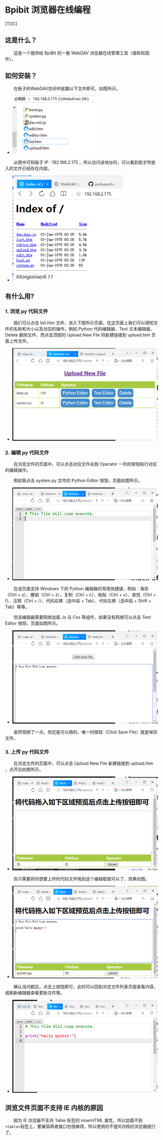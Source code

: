 # Bpibit 浏览器在线编程

[TOC]

## 这是什么？

&emsp;&emsp;这是一个提供给 BpiBit 的一套 WebDAV 浏览器在线管理工具（或称软固件）。

## 如何安装？

&emsp;&emsp;在板子的WebDAV空间中放置以下文件即可，如图所示。

- ![CopyFile](ReadMe/CopyFile.png)

&emsp;&emsp;从图中可知板子 IP : 192.168.2.175 ，所以访问该地址时，可以看到刚才所放入的文件已经存在内部。

- ![FileList](ReadMe/FileList.png)

## 有什么用?

### 1. 浏览 py 代码文件

&emsp;&emsp;我们可以点击 list.htm 文件，进入下图所示页面，在这页面上我们可以得知文件的名称和大小以及对应的操作，例如 Python 代码编辑器、Text 文本编辑器、Delete 删除文件，而点击顶部的 Upload New File 将新建链接到 upload.htm 页面上传文件。

- ![PyList](ReadMe/PyList.png)

### 2. 编辑 py 代码文件

&emsp;&emsp;在浏览文件的页面中，可以点击对应文件右侧 Operator 一列的按钮执行对应的编辑操作。

&emsp;&emsp;例如我点击 system.py 文件的 Python Editor 按钮，页面如图所示。

- ![PyEditor](ReadMe/PyEditor.png)

&emsp;&emsp;在该页面支持 Windows 下的 Python 编辑器的常用快捷键，例如：保存（Ctrl + s）、撤销（Ctrl + z）、复制（Ctrl + c）、粘贴（Ctrl + v）、查找（Ctrl + f）、注释（Ctrl + /）、代码右移（选中段 + Tab）、代码左移（选中段 + Shift + Tab）等等。

&emsp;&emsp;但该编辑器需要网络加载 Js 与 Css 等组件，如果没有网络可以点击 Text Editor 按钮，页面如图所示。

- ![TextEditor](ReadMe/TextEditor.png)

&emsp;&emsp;虽然简陋了一点，但还是可以用的，唯一的按钮（Click Save File）就是保存文件。

### 3. 上传 py 代码文件

&emsp;&emsp;在浏览文件的页面中，可以点击 Upload New File 新建链接到 upload.htm ，点开后如图所示。

- ![UploadFile](ReadMe/UploadFile.png)

&emsp;&emsp;你只需要将你想要上传的代码文件拖到这个编辑框就可以了，效果如图。

- ![UploadView](ReadMe/UploadView.png)

&emsp;&emsp;确认没问题后，点击上按钮即可，此时可以回到浏览文件列表页面查看内容，或刷新编辑器查看更新文件等。

- ![ViewUpdatedFile](ReadMe/ViewUpdatedFile.png)

## 浏览文件页面不支持 IE 内核的原因

&emsp;&emsp;因为 IE 浏览器不支持 Table 标签的 innerHTML 属性，所以加载不到 `<table>`标签上，要兼容两者接口也很麻烦，所以使用的不是IE内核的浏览器就行了。
